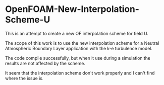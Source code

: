 # OpenFOAM-New-Interpolation-Scheme-U
This is an attempt to create a new OF interpolation scheme for field U.

The scope of this work is to use the new interpolation scheme for a Neutral Atmospheric Boundary Layer application
with the k-e turbulence model.

The code compile successfully, but when it use during a simulation the results are not affected by the scheme.

It seem that the interpolation scheme don't work properly and I can't find where the issue is.

